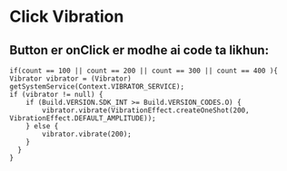 # Click Vibration

## Button er onClick er modhe ai code ta likhun:

```
if(count == 100 || count == 200 || count == 300 || count == 400 ){
Vibrator vibrator = (Vibrator) getSystemService(Context.VIBRATOR_SERVICE);
if (vibrator != null) {
    if (Build.VERSION.SDK_INT >= Build.VERSION_CODES.O) {
        vibrator.vibrate(VibrationEffect.createOneShot(200, VibrationEffect.DEFAULT_AMPLITUDE));
    } else {
        vibrator.vibrate(200);
    }
  }
}
```
